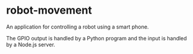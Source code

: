 # robot-movement
An application for controlling a robot using a smart phone.

The GPIO output is handled by a Python program and the input is handled by a Node.js server.

